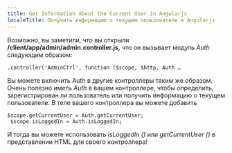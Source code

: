 ```yaml
---
title: Get Information About the Current User in Angularjs
localeTitle: Получить информацию о текущем пользователе в Angularjs
---
```

Возможно, вы заметили, что вы открыли **/client/app/admin/admin.controller.js,** что он вызывает модуль _Auth_ следующим образом:
```
.controller('AdminCtrl', function ($scope, $http, Auth … 
```

Вы можете включить Auth в другие контроллеры таким же образом. Очень полезно иметь _Auth_ в вашем контроллере, чтобы определить, зарегистрирован ли пользователь или получить информацию о текущем пользователе. В теле вашего контроллера вы можете добавить
```
$scope.getCurrentUser = Auth.getCurrentUser; 
 $scope.isLoggedIn = Auth.isLoggedIn; 
```

И тогда вы можете использовать _isLoggedIn ()_ или _getCurrentUser ()_ в представлении HTML для своего контроллера!
